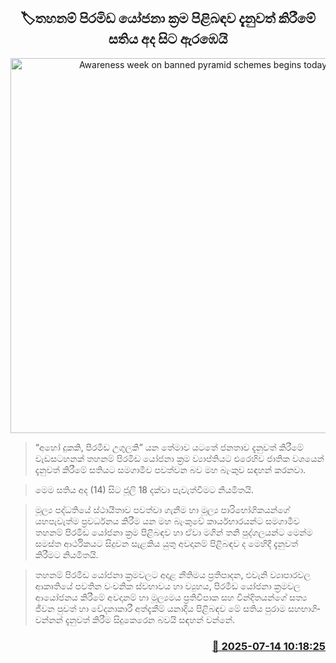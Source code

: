 <p align='center'><b><h2 align='center' title='Awareness week on banned pyramid schemes begins today'>🏷තහනම් පිරමිඩ යෝජනා ක්‍රම පිළිබඳව දැනුවත් කිරීමේ සතිය අද සිට ඇරඹෙයි</h2></b></p>
<p align='center'><img src='https://helakuru.sgp1.cdn.digitaloceanspaces.com/esana/images/lib/central-bank[1].jpg' width='600' alt='Awareness week on banned pyramid schemes begins today'></p>

> “අහෝ දුකකි, පිරමිඩ උගුලකි” යන තේමාව යටතේ ජනතාව දැනුවත් කිරීමේ වැඩසටහනක් තහනම් පිරමිඩ යෝජනා ක්‍රම ව්‍යාප්තියට එරෙහිව ජාතික වශයෙන් දැනුවත් කිරීමේ සතියට සමගාමී​ව පවත්වන බ​ව මහ බැංකුව සඳහන් කරනවා.

> මෙම සතිය අද (14) සිට ජූලි 18 දක්වා පැවැත්වීමට නියමිතයි.

> මූල්‍ය පද්ධතියේ ස්ථායීතාව පවත්වා ගැනීම හා මූල්‍ය පාරිභෝගිකයන්ගේ යහපැවැත්ම ප්‍රවර්ධනය කිරීම යන මහ බැංකුවේ කාර්යභාරයන්ට සමගාමීව තහනම් පිරමිඩ යෝජනා ක්‍රම පිළිබඳව හා ඒවා මගින් තනි පුද්ගලයන්ට මෙන්ම සමස්ත ආර්ථිකයට සිදුවන සැළකිය යුතු අවදානම් පිළිබඳව ද මෙහිදී දැනුවත් කිරීමට නියමිතයි.

> තහ­නම් පිර­මීඩ යෝජනා ක්‍රම­ව­ලට අදාළ නීති­මය ප්‍රති­පා­දන, එවැනි ව්‍යාපා­ර­වල ආකෘ­තියේ පව­තින වංච­නික ස්වභා­වය හා ව්‍යුහය, පිර­මීඩ යෝජනා ක්‍රම­වල ආයෝ­ජ­නය කිරීමේ අව­දා­නම් හා මූල්‍ය­මය ප්‍රති­වි­පාක සහ වින්දි­ත­යන්ගේ සත්‍ය ජීවන පුවත් හා වේද­නා­කාරී අත්දැ­කීම් යනා­දිය පිළි­බ­ඳව මේ සතිය පුරාම සහ­භා­ගි­ව­න්නන් දැනු­වත් කිරීම සිදුකෙරෙන බවයි සඳහන් වන්නේ.



<h3 align='right'><a href='https://www.helakuru.lk/esana/p/111821/'>📅 2025-07-14 10:18:25</a></h3>
